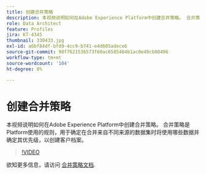 ```yaml
---
title: 创建合并策略
description: 本视频说明如何在Adobe Experience Platform中创建合并策略。 合并策略是Platform使用的规则，用于确定在合并来自不同来源的数据集时将使用哪些数据并确定其优先级，以创建客户档案。
role: Data Architect
feature: Profiles
jira: KT-4345
thumbnail: 330433.jpg
exl-id: a6bf84df-bfd9-4cc9-b741-e4d605adece6
source-git-commit: 90f7621536573f60ac6585404b1ac0e49cb08496
workflow-type: tm+mt
source-wordcount: '104'
ht-degree: 0%

---
```


# 创建合并策略

本视频说明如何在Adobe Experience Platform中创建合并策略。 合并策略是Platform使用的规则，用于确定在合并来自不同来源的数据集时将使用哪些数据并确定其优先级，以创建客户档案。

>[!VIDEO](https://video.tv.adobe.com/v/330433?quality=12&learn=on)

欲知更多信息，请访问 [合并策略文档](https://experienceleague.adobe.com/docs/experience-platform/profile/merge-policies/overview.html).
